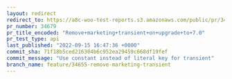 ```yaml
---
layout: redirect
redirect_to: https://a8c-woo-test-reports.s3.amazonaws.com/public/pr/34679/api/index.html
pr_number: 34679
pr_title_encoded: "Remove+marketing+transient+on+upgrade+to+7.0"
pr_test_type: api
last_published: "2022-09-15 16:47:36 +0000"
commit_sha: 71f18b5ced216304b6c952ea29459c668df19fef
commit_message: "Use constant instead of literal key for transient"
branch_name: feature/34655-remove-marketing-transient
---
```

